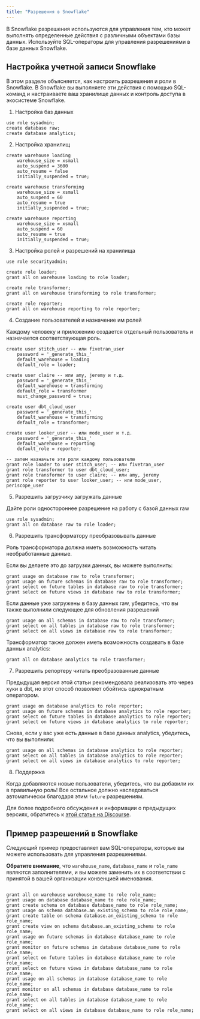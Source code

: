 ```yaml
---
title: "Разрешения в Snowflake"
---
```


В Snowflake разрешения используются для управления тем, кто может выполнять определенные действия с различными объектами базы данных. Используйте SQL-операторы для управления разрешениями в базе данных Snowflake.

## Настройка учетной записи Snowflake

В этом разделе объясняется, как настроить разрешения и роли в Snowflake. В Snowflake вы выполняете эти действия с помощью SQL-команд и настраиваете ваш хранилище данных и контроль доступа в экосистеме Snowflake.

1. Настройка баз данных
```
use role sysadmin;
create database raw;
create database analytics;
```
2. Настройка хранилищ
```
create warehouse loading
    warehouse_size = xsmall
    auto_suspend = 3600
    auto_resume = false
    initially_suspended = true;

create warehouse transforming
    warehouse_size = xsmall
    auto_suspend = 60
    auto_resume = true
    initially_suspended = true;

create warehouse reporting
    warehouse_size = xsmall
    auto_suspend = 60
    auto_resume = true
    initially_suspended = true;
```

3. Настройка ролей и разрешений на хранилища
```
use role securityadmin;

create role loader;
grant all on warehouse loading to role loader; 

create role transformer;
grant all on warehouse transforming to role transformer;

create role reporter;
grant all on warehouse reporting to role reporter;
```

4. Создание пользователей и назначение им ролей

Каждому человеку и приложению создается отдельный пользователь и назначается соответствующая роль.

```
create user stitch_user -- или fivetran_user
    password = '_generate_this_'
    default_warehouse = loading
    default_role = loader; 

create user claire -- или amy, jeremy и т.д.
    password = '_generate_this_'
    default_warehouse = transforming
    default_role = transformer
    must_change_password = true;

create user dbt_cloud_user
    password = '_generate_this_'
    default_warehouse = transforming
    default_role = transformer;

create user looker_user -- или mode_user и т.д.
    password = '_generate_this_'
    default_warehouse = reporting
    default_role = reporter;

-- затем назначьте эти роли каждому пользователю
grant role loader to user stitch_user; -- или fivetran_user
grant role transformer to user dbt_cloud_user;
grant role transformer to user claire; -- или amy, jeremy
grant role reporter to user looker_user; -- или mode_user, periscope_user
```

5. Разрешить загрузчику загружать данные

Дайте роли одностороннее разрешение на работу с базой данных raw
```
use role sysadmin;
grant all on database raw to role loader;
```

6. Разрешить трансформатору преобразовывать данные

Роль трансформатора должна иметь возможность читать необработанные данные.

Если вы делаете это до загрузки данных, вы можете выполнить:
```
grant usage on database raw to role transformer;
grant usage on future schemas in database raw to role transformer;
grant select on future tables in database raw to role transformer;
grant select on future views in database raw to role transformer;
```
Если данные уже загружены в базу данных raw, убедитесь, что вы также выполнили следующее для обновления разрешений
```
grant usage on all schemas in database raw to role transformer;
grant select on all tables in database raw to role transformer;
grant select on all views in database raw to role transformer;
```
Трансформатор также должен иметь возможность создавать в базе данных analytics:
```
grant all on database analytics to role transformer;
```
7. Разрешить репортеру читать преобразованные данные

Предыдущая версия этой статьи рекомендовала реализовать это через хуки в dbt, но этот способ позволяет обойтись однократным оператором.
```
grant usage on database analytics to role reporter;
grant usage on future schemas in database analytics to role reporter;
grant select on future tables in database analytics to role reporter;
grant select on future views in database analytics to role reporter;
```
Снова, если у вас уже есть данные в базе данных analytics, убедитесь, что вы выполнили:
```
grant usage on all schemas in database analytics to role reporter;
grant select on all tables in database analytics to role reporter;
grant select on all views in database analytics to role reporter;
```
8. Поддержка

Когда добавляются новые пользователи, убедитесь, что вы добавили их в правильную роль! Все остальное должно наследоваться автоматически благодаря этим `future` разрешениям.

Для более подробного обсуждения и информации о предыдущих версиях, обратитесь к [этой статье на Discourse](https://discourse.getdbt.com/t/setting-up-snowflake-the-exact-grant-statements-we-run/439).

## Пример разрешений в Snowflake

Следующий пример предоставляет вам SQL-операторы, которые вы можете использовать для управления разрешениями.

**Обратите внимание**, что `warehouse_name`, `database_name` и `role_name` являются заполнителями, и вы можете заменить их в соответствии с принятой в вашей организации конвенцией именования.

```

grant all on warehouse warehouse_name to role role_name;
grant usage on database database_name to role role_name;
grant create schema on database database_name to role role_name; 
grant usage on schema database.an_existing_schema to role role_name;
grant create table on schema database.an_existing_schema to role role_name;
grant create view on schema database.an_existing_schema to role role_name;
grant usage on future schemas in database database_name to role role_name;
grant monitor on future schemas in database database_name to role role_name;
grant select on future tables in database database_name to role role_name;
grant select on future views in database database_name to role role_name;
grant usage on all schemas in database database_name to role role_name;
grant monitor on all schemas in database database_name to role role_name;
grant select on all tables in database database_name to role role_name;
grant select on all views in database database_name to role role_name;
```